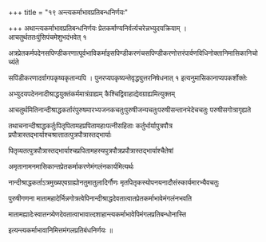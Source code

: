+++
title = "१९ अन्त्यकर्माभावप्रतिबन्धनिर्णयः"

+++
अथान्त्यकर्माभावप्रतिबन्धनिर्णयः प्रेतकर्माण्यनिर्वर्त्यचरेन्नभ्युदयक्रियाम् । आचतुर्थततःपुंसिपंचमेशुभदंभवेत् १

अत्रप्रेतकर्मपदेनसपिण्डीकरणात्पूर्वभाविकर्माइसपिण्डीकरणंचसपिण्डीकरणोत्तरंपार्वणविधिनोक्तानिमासिकानिचोच्यंते

सपिंडीकरणादर्वागपकृष्यकृतान्यपि । पुनरप्यपकृष्यन्तेवृद्ध्युत्तरनिषेधनात् १ इत्यनुमासिकानाप्यपकर्शोक्तेः

अभ्युदयपदेननादीश्राद्धयुक्तंकर्ममात्रंग्राह्यम् कैश्चिद्विवाहाद्येवग्राह्यमित्युक्तम्

आचतुर्थमितिनान्दीश्राद्धकर्तारंपुरुषमारभ्यजनकचतुःपुरुषीजन्यचतुःपरुषीसन्तानभेदेचचतुः परुषीसगोत्रागृह्यते

तथाचनान्दीश्राद्धकर्तुःपितृपितामहप्रपितामहाःपत्नीसहिताः कर्तुर्भार्यापुत्रपौत्र प्रपौत्रास्तद्भार्याश्चश्रात्तातत्पुत्रपौत्रास्तद्भार्याः

पितृव्यतत्पुत्रपौत्रास्तद्भार्याश्चप्रपितामहस्यपुत्रपौत्रप्रपौत्रास्तद्भार्याश्चैतेषां

अमृतानामनमासिकान्तप्रेतकर्माकरणेमंगलंनकार्यमित्यर्थः

नान्दीश्राद्धकर्ताऽत्रमुख्यएवग्राह्योनतुमातुलादिर्गौणः मृतपितृकस्योपनयनादौसंस्कार्यमारभ्यैवचतुः

पुरुषीगणना मातामहादेर्भिन्नगोत्रत्वेपिनान्दीश्राद्धदेवतात्वातप्रेतकर्माभावेमंगलंनभवति

मातामह्यादेःस्वातन्त्र्येणदेवतात्वाभावात्दशाहान्त्यकर्माभावेपिमंगलप्रतिबन्धोनास्ति

इत्यन्त्यकर्माभावानिमित्तमंगलप्रतिबंधनिर्णयः ॥
